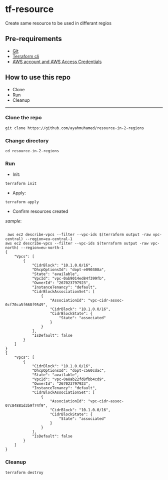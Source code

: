 # tf-resource
Create same resource to be used in differant regios


## Pre-requirements


* [Git](https://git-scm.com/book/en/v2/Getting-Started-Installing-Git) 
* [Terraform cli](https://learn.hashicorp.com/tutorials/terraform/install-cli)
* [AWS account and AWS Access Credentials](https://aws.amazon.com/account/)

## How to use this repo

- Clone
- Run
- Cleanup

---

### Clone the repo

```
git clone https://github.com/ayahmuhamed/resource-in-2-regions
```

### Change directory

```
cd resource-in-2-regions
```

### Run

* Init:

```
terraform init
```



* Apply:

```
terraform apply
```

* Confirm resources created

_sample_:

```

 aws ec2 describe-vpcs --filter --vpc-ids $(terraform output -raw vpc-central) --region=eu-central-1
aws ec2 describe-vpcs --filter --vpc-ids $(terraform output -raw vpc-north) --region=eu-north-1
{
    "Vpcs": [
        {
            "CidrBlock": "10.1.0.0/16",
            "DhcpOptionsId": "dopt-e090308a",
            "State": "available",
            "VpcId": "vpc-0ab9014ed84f399fb",
            "OwnerId": "267023797923",
            "InstanceTenancy": "default",
            "CidrBlockAssociationSet": [
                {
                    "AssociationId": "vpc-cidr-assoc-0cf70ca5f668f9549",
                    "CidrBlock": "10.1.0.0/16",
                    "CidrBlockState": {
                        "State": "associated"
                    }
                }
            ],
            "IsDefault": false
        }
    ]
}
{
    "Vpcs": [
        {
            "CidrBlock": "10.1.0.0/16",
            "DhcpOptionsId": "dopt-c560cdac",
            "State": "available",
            "VpcId": "vpc-0a8ab22fd8fbb4cd9",
            "OwnerId": "267023797923",
            "InstanceTenancy": "default",
            "CidrBlockAssociationSet": [
                {
                    "AssociationId": "vpc-cidr-assoc-07c84881d3b9f74f9",
                    "CidrBlock": "10.1.0.0/16",
                    "CidrBlockState": {
                        "State": "associated"
                    }
                }
            ],
            "IsDefault": false
        }
    ]
}
```



### Cleanup

```
terraform destroy
```


